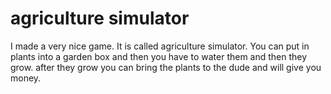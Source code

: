 # agriculture simulator

I made a very nice game. It is called agriculture simulator. You can put in plants into a garden box and then you have to water them and then they grow. after they grow you can bring the plants to the dude and will give you money.
